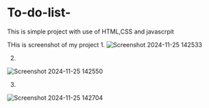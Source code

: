 # To-do-list-
This is simple project with use of HTML,CSS and javascrpit 

THis is  screenshot of my project
1.
![Screenshot 2024-11-25 142533](https://github.com/user-attachments/assets/3ceb0db7-e4c9-4af7-abad-48cb8da220dc)

2.
![Screenshot 2024-11-25 142550](https://github.com/user-attachments/assets/5ed97ee3-225b-4e3b-a219-0f1f05f388a6)


3.
![Screenshot 2024-11-25 142704](https://github.com/user-attachments/assets/b8216765-d126-4237-863e-4a359c1324e3)

